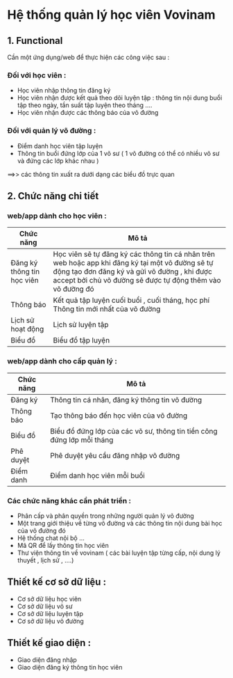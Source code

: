 
# Hệ thống quản lý học viên Vovinam 

## 1. Functional
Cần một ứng dụng/web để thực hiện các công việc sau : 

### Đối với học viên :
 - Học viên nhập thông tin đăng ký 
 - Học viên nhận được kết quả theo dõi luyện tập : thông tin nội dung buổi tập theo ngày, tần suất tập luyện theo tháng ....
 - Học viên nhận được các thông báo của võ đường 

### Đối với quản lý võ đường : 
 - Điểm danh học viên tập luyện 
 - Thông tin buổi đứng lớp của 1 võ sư ( 1 võ đường có thể có nhiều võ sư và đứng các lớp khác nhau )
 
==>> các thông tin xuất ra dưới dạng các biểu đồ trực quan 

## 2. Chức năng chi tiết

### web/app dành cho học viên : 

| Chức năng                  | Mô tả                                                                            |
| -------------------------- | --- |
| Đăng ký thông tin học viên | Học viên sẽ tự đăng ký các thông tin cá nhân trên web hoặc app khi đăng ký tại một võ đường sẽ tự động tạo đơn đăng ký và gửi võ đường , khi được accept bởi chủ võ đường sẽ được tự động thêm vào võ đường đó                 |
| Thông báo         | Kết quả tập luyện cuối buổi , cuối tháng, học phí <br/> Thông tin mới nhất của võ đường|
| Lịch sử hoạt động | Lịch sử luyện tập                                                                         |
| Biểu đồ           | Biểu đồ tập luyện                                                                         |

### web/app dành cho cấp quản lý : 
| Chức năng | Mô tả                                                                  |
| --------- | ---------------------------------------------------------------------- |
| Đăng ký   | Thông tin cá nhân, đăng ký thông tin võ đường                          |
| Thông báo | Tạo thông báo đến học viên của võ đường                                |
| Biểu đồ   | Biểu đồ đứng lớp của các võ sư, thông tin tiền công đứng lớp mỗi tháng |
| Phê duyệt | Phê duyệt yêu cầu đăng nhập võ đường                                   |
| Điểm danh | Điểm danh học viên mỗi buổi                                            |

### Các chức năng khác cần phát triển : 
- Phân cấp và phân quyền trong những người quản lý võ đường 
- Một trang giới thiệu về từng võ đường và các thông tin nội dung bài học của võ đường đó 
- Hệ thống chat nội bộ ...
- Mã QR để lấy thông tin học viên 
- Thư viện thông tin về vovinam ( các bài luyện tập từng cấp, nội dung lý thuyết , lịch sử , ….)


## Thiết kế cơ sở dữ liệu : 

- Cơ sở dữ liệu học viên 
- Cơ sở dữ liệu võ sư
- Cơ sở dữ liệu luyện tập 
- Cơ sở dữ liệu võ đường 


## Thiết kế giao diện :

- Giao diện đăng nhập 
- Giao diện đăng ký thông tin học viên 
